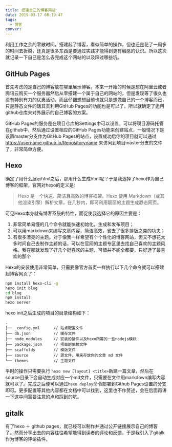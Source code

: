 ```yaml
---
title: 搭建自己的博客网站
date: 2019-03-17 08:19:47
tags:
  - 博客
conver: 
---
```


利用工作之余的零散时间，搭建起了博客，看似简单的操作，但也还是花了一周多的时间去折腾，还真是很多东西是要通过实践才能得到更有触感的认识。所以这次就记录一下自己是怎么去完成这个网站的以及踩过哪些坑。

## GitHub Pages

首先考虑的是自己的博客放在哪里展示博客。本来一开始的时候是想在阿里云或者腾讯云购买一个服务器然后从零搭建一个属于自己的网站的，但是发现等了很久也没有特别有力的优惠活动，而且仔细想想目前也就只是想做自己的一个博客而已，只是静态文件的话其实利用GitHub Pages的功能也是可以了。所以就确定了运用github仓库来对外展示的自己博客的方案。

GitHub Pages的服务是在项目仓库的Settings中可以设置，可以将项目源码托管在github中，然后通过设置相应的GitHub Pages功能来创建站点，一般情况下是设置master分支作为GitHub Pages的站点，设置成功后你的项目就可以通过 https://username.github.io/Repositoryname 来访问到项目master分支的文件了，非常简单方便。

## Hexo

确定了用什么展示html之后，那用什么生成html呢？于是我选择了hexo作为自己博客的框架，官网对hexo的定义是:

> Hexo 是一个快速、简洁且高效的博客框架。Hexo 使用 Markdown（或其他渲染引擎）解析文章，在几秒内，即可利用靓丽的主题生成静态网页。

可见Hexo本身就有博客系统的特性，而促使我选择它的原因主要是：
1. 非常简单易懂的几个命令就能快速初始化，生成和发布项目；
2. 可以用markdown来编写文章内容，简洁高效，省去了很多排版之类的功夫；
3. 有很多漂亮的主题。对于像我一样希望有个个性化的博客网站，但又不想花太多时间自己去制作主题的话，可以在官网的主题专区里去找自己喜欢的主题风格。我在那就发现了好几个挺喜欢的主题，可惜并不能全都要，只好选了最喜欢的那个

Hexo的安装使用非常简单，只需要像官方首页一样执行以下几个命令就可以搭建起博客网页了：

```bash
npm install hexo-cli -g
hexo init blog
cd blog
npm install
hexo server
```

hexo init之后生成的项目的目录结构如下：

```
.
├── _config.yml      // 站点配置文件
├── db.json          // 缓存文件
├── node_modules     // 安装的插件以及hexo所需的一些nodejs模块
├── package.json     // 项目的依赖文件
├── scaffolds        // 模版文件
├── source           // 源文件，用来存放你的文章 md 文件
└── themes           // 主题文件
```

平时的操作只需要执行 `hexo new [layout] <title>`新建一篇文章，然后在source目录下会自动生成对应一个md文件，只需要在文件用markdown编写内容就可以了。完成之后便可以通过`hexo deploy`命令部署到Github Pages设置的分支即可。更多配置等其他内容都在文档中可以找到，这里也不作赘述，会在后面再讲一下这中间需要注意的点和踩到的坑。

## gitalk

有了hexo ＋ github pages，就已经可以制作并通过公开链接展示自己的博客了。然而分享出去的内容往往希望能得到读者的评论和反馈，于是我引入了gitalk作为博客的评论插件。
